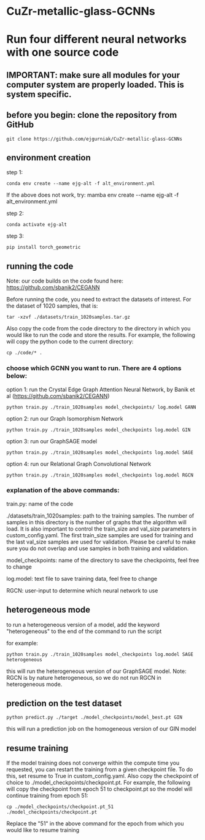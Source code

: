 # CuZr-metallic-glass-GCNNs

# Run four different neural networks with one source code


## IMPORTANT: make sure all modules for your computer system are properly loaded. This is system specific.

## before you begin: clone the repository from GitHub

```
git clone https://github.com/ejgurniak/CuZr-metallic-glass-GCNNs
```

## environment creation

step 1: 

```
conda env create --name ejg-alt -f alt_environment.yml
```

If the above does not work, try: mamba env create --name ejg-alt -f alt_environment.yml

step 2:

```
conda activate ejg-alt
```

step 3:

```
pip install torch_geometric
```

## running the code

Note: our code builds on the code found here: https://github.com/sbanik2/CEGANN

Before running the code, you need to extract the datasets of interest. For the dataset of 1020 samples, that is:

```
tar -xzvf ./datasets/train_1020samples.tar.gz
```

Also copy the code from the code directory to the directory in which you would like to run the code and store the results. For example, the following will copy the python code to the current directory:
```
cp ./code/* .
```

### choose which GCNN you want to run. There are 4 options below:

option 1: run the Crystal Edge Graph Attention Neural Network, by Banik et al (https://github.com/sbanik2/CEGANN)

```
python train.py ./train_1020samples model_checkpoints/ log.model GANN
```

option 2: run our Graph Isomorphism Network

```
python train.py ./train_1020samples model_checkpoints log.model GIN
```

option 3: run our GraphSAGE model

```
python train.py ./train_1020samples model_checkpoints log.model SAGE
```

option 4: run our Relational Graph Convolutional Network

```
python train.py ./train_1020samples model_checkpoints log.model RGCN
```

### explanation of the above commands:

train.py: name of the code

./datasets/train_1020samples: path to the training samples. The number of samples in this directory is the number of graphs that the algorithm will load. It is also important to control the train_size and val_size parameters in custom_config.yaml. The first train_size samples are used for training and the last val_size samples are used for validation. Please be careful to make sure you do not overlap and use samples in both training and validation.

model_checkpoints: name of the directory to save the checkpoints, feel free to change

log.model: text file to save training data, feel free to change

RGCN: user-input to determine which neural network to use

## heterogeneous mode

to run a heterogeneous version of a model, add the keyword "heterogeneous" to the end of the command to run the script

for example:

```
python train.py ./train_1020samples model_checkpoints log.model SAGE heterogeneous
```

this will run the heterogeneous version of our GraphSAGE model. Note: RGCN is by nature heterogeneous, so we do not run RGCN in heterogeneous mode.

## prediction on the test dataset

```
python predict.py ./target ./model_checkpoints/model_best.pt GIN
```

this will run a prediction job on the homogeneous version of our GIN model

## resume training

If the model training does not converge within the compute time you requested, you can restart the training from a given checkpoint file. To do this, set resume to True in custom_config.yaml. Also copy the checkpoint of choice to ./model_checkpoints/checkpoint.pt. For example, the following will copy the checkpoint from epoch 51 to checkpoint.pt so the model will continue training from epoch 51:
```
cp ./model_checkpoints/checkpoint.pt_51 ./model_checkpoints/checkpoint.pt
```

Replace the "51" in the above command for the epoch from which you would like to resume training
